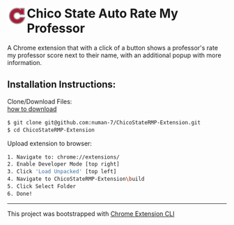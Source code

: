 # <img src="public/icons/icon_48.png" width="45" align="left"> Chico State Auto Rate My Professor
A Chrome extension that with a click of a button shows a professor's rate my professor score next to their name, with an additional popup with more information.
## Installation Instructions:

Clone/Download Files:
<br/>
<a href = "public/imgs/download.gif">how to download</a>
```sh
$ git clone git@github.com:numan-7/ChicoStateRMP-Extension.git
$ cd ChicoStateRMP-Extension
```

Upload extension to browser:
```sh
1. Navigate to: chrome://extensions/
2. Enable Developer Mode [top right]
3. Click 'Load Unpacked' [top left]
4. Navigate to ChicoStateRMP-Extension\build
5. Click Select Folder
6. Done!
```
---
This project was bootstrapped with [Chrome Extension CLI](https://github.com/dutiyesh/chrome-extension-cli)

